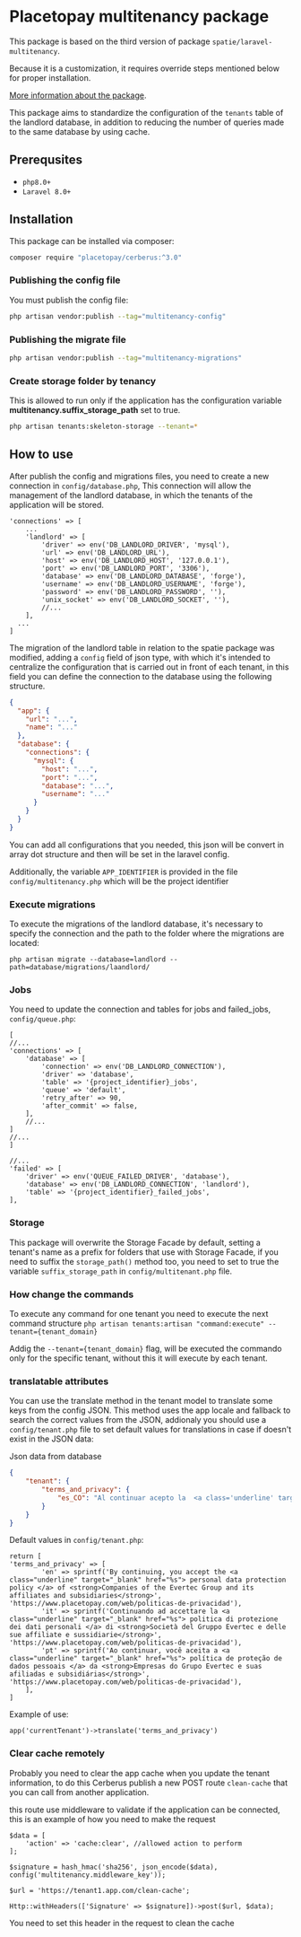 # Placetopay multitenancy package

This package is based on the third version of package `spatie/laravel-multitenancy`.

Because it is a customization, it requires override steps mentioned below for proper installation.

[More information about the package](https://github.com/spatie/laravel-multitenancy/tree/v1).

This package aims to standardize the configuration of the ``tenants`` table of the landlord database, in addition to reducing the number of queries made to the same database by using cache.

## Prerequsites
- `php8.0+`
- `Laravel 8.0+`

## Installation

This package can be installed via composer:

``` bash
composer require "placetopay/cerberus:^3.0"
```

### Publishing the config file

You must publish the config file:

``` bash
php artisan vendor:publish --tag="multitenancy-config"
```

### Publishing the migrate file

``` bash
php artisan vendor:publish --tag="multitenancy-migrations"
```

### Create storage folder by tenancy
This is allowed to run only if the application has the configuration variable **multitenancy.suffix_storage_path** set to true.

``` bash
php artisan tenants:skeleton-storage --tenant=*
```

## How to use
After publish the config and migrations files, you need to create a new connection in ``config/database.php``,
This connection will allow the management of the landlord database, in which the tenants of the application will be stored.

```
'connections' => [
    ...
    'landlord' => [
        'driver' => env('DB_LANDLORD_DRIVER', 'mysql'),
        'url' => env('DB_LANDLORD_URL'),
        'host' => env('DB_LANDLORD_HOST', '127.0.0.1'),
        'port' => env('DB_LANDLORD_PORT', '3306'),
        'database' => env('DB_LANDLORD_DATABASE', 'forge'),
        'username' => env('DB_LANDLORD_USERNAME', 'forge'),
        'password' => env('DB_LANDLORD_PASSWORD', ''),
        'unix_socket' => env('DB_LANDLORD_SOCKET', ''),
        //...
    ],
  ...
]
```

The migration of the landlord table in relation to the spatie package was modified, adding a `config` field of json type, 
with which it's intended to centralize the configuration that is carried out in front of each tenant, 
in this field you can define the connection to the database using the following structure.
```JSON
{
  "app": {
    "url": "...", 
    "name": "..."
  }, 
  "database": {
    "connections": {
      "mysql": {
        "host": "...", 
        "port": "...", 
        "database": "...", 
        "username": "..."
      }
    }
  }
}
```
You can add all configurations that you needed, this json will be convert in array dot structure
and then will be set in the laravel config. 

Additionally, the variable ``APP_IDENTIFIER`` is provided in the file ``config/multitenancy.php`` which will be the project identifier

### Execute migrations

To execute the migrations of the landlord database, it's necessary to specify the connection and the path 
to the folder where the migrations are located:
```` 
php artisan migrate --database=landlord --path=database/migrations/laandlord/ 
````

### Jobs
You need to update the connection and tables for jobs and failed_jobs, ``config/queue.php``:
```
[
//...
'connections' => [
    'database' => [
        'connection' => env('DB_LANDLORD_CONNECTION'),
        'driver' => 'database',
        'table' => '{project_identifier}_jobs',
        'queue' => 'default',
        'retry_after' => 90,
        'after_commit' => false,
    ],
    //...
]
//...
]

//...
'failed' => [
    'driver' => env('QUEUE_FAILED_DRIVER', 'database'),
    'database' => env('DB_LANDLORD_CONNECTION', 'landlord'),
    'table' => '{project_identifier}_failed_jobs',
],
```

### Storage
This package will overwrite the Storage Facade by default, setting a tenant's name as a prefix for folders that use 
with Storage Facade, if you need to suffix the ``storage_path()`` method too, you need to set to true the variable 
``suffix_storage_path`` in ``config/multitenant.php`` file.

### How change the commands
To execute any command for one tenant you need to execute the next command structure
```php artisan tenants:artisan "command:execute" --tenant={tenant_domain} ```

Addig the ``--tenant={tenant_domain}`` flag, will be executed the commando only for the specific tenant, without this it will execute by each tenant.

### translatable attributes

You can use the translate method in the tenant model to translate some keys from the config JSON. 
This method uses the app locale and fallback to search the correct values from the JSON, 
addionaly you should use a ``config/tenant.php`` file to set default values for translations in case if doesn't 
exist in the JSON data:

Json data from database
```json 
{
    "tenant": {
        "terms_and_privacy": {
            "es_CO": "Al continuar acepto la  <a class='underline' target='_blank' href='https: //www.placetopay.com/web/politicas-de-privacidad'> política de protección</a> de datos personales de <strong>Empresas del Grupo Evertec y sus filiales y subsidiarias</strong>"
        }
    }
}
```

Default values in ``config/tenant.php``:
```
return [
'terms_and_privacy' => [
        'en' => sprintf('By continuing, you accept the <a class="underline" target="_blank" href="%s"> personal data protection policy </a> of <strong>Companies of the Evertec Group and its affiliates and subsidiaries</strong>', 'https://www.placetopay.com/web/politicas-de-privacidad'),
        'it' => sprintf('Continuando ad accettare la <a class="underline" target="_blank" href="%s"> politica di protezione dei dati personali </a> di <strong>Società del Gruppo Evertec e delle sue affiliate e sussidiarie</strong>', 'https://www.placetopay.com/web/politicas-de-privacidad'),
        'pt' => sprintf('Ao continuar, você aceita a <a class="underline" target="_blank" href="%s"> política de proteção de dados pessoais </a> da <strong>Empresas do Grupo Evertec e suas afiliadas e subsidiárias</strong>', 'https://www.placetopay.com/web/politicas-de-privacidad'),
    ],
]
```

Example of use:
```
app('currentTenant')->translate('terms_and_privacy')
```

### Clear cache remotely
Probably you need to clear the app cache when you update the tenant information, 
to do this Cerberus publish a new POST route `clean-cache` that you can call from another application.

this route use middleware to validate if the application can be connected, this is an example of how you need to make the request 

```
$data = [
    'action' => 'cache:clear', //allowed action to perform
];

$signature = hash_hmac('sha256', json_encode($data), config('multitenancy.middleware_key'));

$url = 'https://tenant1.app.com/clean-cache';

Http::withHeaders(['Signature' => $signature])->post($url, $data);
```

You need to set this header in the request to clean the cache